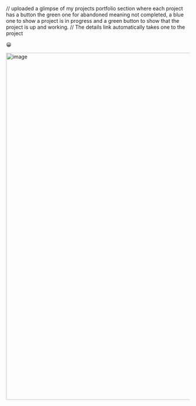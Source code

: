 // uploaded a glimpse of my projects portfolio section where each project has a button the green one for abandoned meaning not completed,
a blue one to show a project is in progress and a green button to show that the project is up and working.
// The details link automatically takes one to the project 


<p>&#128512; </p>
<img width="949" alt="image" src="https://github.com/user-attachments/assets/33966500-3a9f-4722-a50d-7840b9ca6b7e" />


